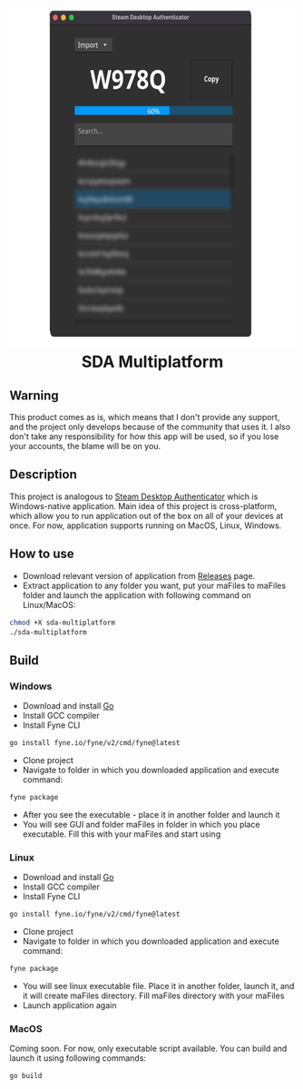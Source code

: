 <h1 align="center">
    <img src="pic.png" height="600" width=600" />
    </br>
    SDA Multiplatform
</h1>

## Warning

This product comes as is, which means that I don't provide any support, and the project only develops because of the community that uses it. I also don't take any responsibility for how this app will be used, so if you lose your accounts, the blame will be on you. 

## Description

This project is analogous to [Steam Desktop Authenticator](https://github.com/Jessecar96/SteamDesktopAuthenticator) which is Windows-native application. Main idea of this project is cross-platform, which allow you to run application out of the box on all of your devices at once. For now, application supports running on MacOS, Linux, Windows.

## How to use

- Download relevant version of application from [Releases](https://github.com/tre3p/steam-desktop-authenticator-multiplatform/releases) page.
- Extract application to any folder you want, put your maFiles to maFiles folder and launch the application with following command on Linux/MacOS:

```sh
chmod +X sda-multiplatform
./sda-multiplatform
```

## Build

### Windows

- Download and install [Go](https://go.dev/dl/)
- Install GCC compiler
- Install Fyne CLI
```sh
go install fyne.io/fyne/v2/cmd/fyne@latest
```
- Clone project
- Navigate to folder in which you downloaded application and execute command:
```sh
fyne package
```
- After you see the executable - place it in another folder and launch it
- You will see GUI and folder maFiles in folder in which you place executable. Fill this with your maFiles and start using

### Linux

- Download and install [Go](https://go.dev/dl/)
- Install GCC compiler
- Install Fyne CLI
```sh
go install fyne.io/fyne/v2/cmd/fyne@latest
```
- Clone project
- Navigate to folder in which you downloaded application and execute command:
```sh
fyne package
```
- You will see linux executable file. Place it in another folder, launch it, and it will create maFiles directory. Fill maFiles directory with your maFiles
- Launch application again

### MacOS

Coming soon. For now, only executable script available. You can build and launch it using following commands:

```sh
go build
```

